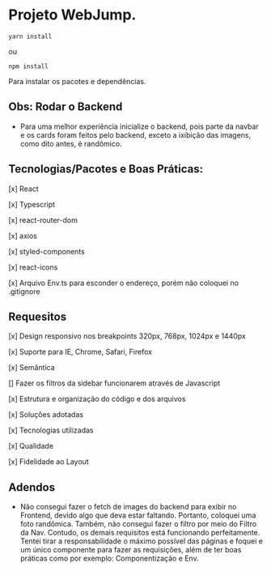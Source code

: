 # Projeto WebJump.

```
yarn install 
```

ou

```
npm install 
```

Para instalar os pacotes e dependências.


## Obs: Rodar o Backend 
 - Para uma melhor experiência inicialize o backend, pois parte da navbar e os cards foram feitos pelo backend, exceto a ixibição das imagens, como dito antes, é randômico.


 ## Tecnologias/Pacotes e Boas Práticas:

[x] React

[x] Typescript

[x] react-router-dom

[x] axios

[x] styled-components

[x] react-icons

[x] Arquivo Env.ts para esconder o endereço, porém não coloquei no .gitignore


## Requesitos

[x] Design responsivo nos breakpoints 320px, 768px, 1024px e 1440px

[x] Suporte para IE, Chrome, Safari, Firefox

[x] Semântica

[] Fazer os filtros da sidebar funcionarem através de Javascript

[x] Estrutura e organização do código e dos arquivos

[x] Soluções adotadas

[x] Tecnologias utilizadas

[x] Qualidade

[x] Fidelidade ao Layout

## Adendos

 - Não consegui fazer o fetch de images do backend para exibir no Frontend, devido algo que deva estar faltando. Portanto, coloquei uma foto randômica. Também, não consegui fazer o filtro por meio do Filtro da Nav. Contudo, os demais requisitos está funcionando perfeitamente. Tentei tirar a responsabilidade o máximo possível das páginas e foquei e um único componente para fazer as requisições, além de ter boas práticas como por exemplo: Componentização e Env.
